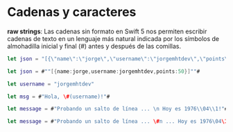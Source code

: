 # Cadenas y caracteres

**raw strings**: Las cadenas sin formato en Swift 5 nos permiten escribir cadenas de texto en un lenguaje más natural indicada por los símbolos de almohadilla inicial y final (#) antes y después de las comillas.

```swift
let json = "[{\"name\":\"jorge\",\"username\":\"jorgemhtdev\",\"points\":50}]"

let json = #""[{name:jorge,username:jorgemhtdev,points:50}]""#

let username = "jorgemhtdev"

let msg = #"Hola, \#(username)!"#

let message = #"Probando un salto de línea ... \n Hoy es 1976\\04\\1!"#

let message = #"Probando un salto de línea ... \#n ... Hoy es 1976\04\1!"#

```

